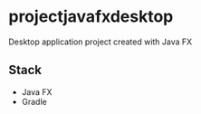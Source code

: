 # projectjavafxdesktop
Desktop application project created with Java FX 



## Stack 
+ Java FX 
+ Gradle 